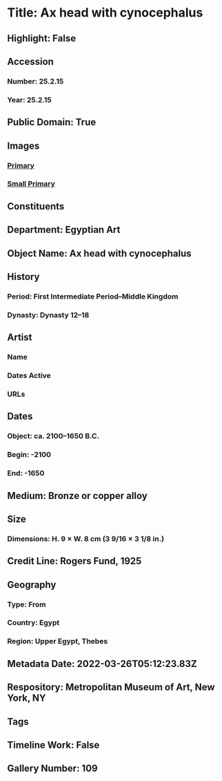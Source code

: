# Title: Ax head with cynocephalus
## Highlight: False
## Accession
### Number: 25.2.15
### Year: 25.2.15
## Public Domain: True
## Images
### [Primary](https://images.metmuseum.org/CRDImages/eg/original/25.2.15.jpg)
### [Small Primary](https://images.metmuseum.org/CRDImages/eg/web-large/25.2.15.jpg)
## Constituents
## Department: Egyptian Art
## Object Name: Ax head with cynocephalus
## History
### Period: First Intermediate Period–Middle Kingdom
### Dynasty: Dynasty 12–18
## Artist
### Name
### Dates Active
### URLs
## Dates
### Object: ca. 2100–1650 B.C.
### Begin: -2100
### End: -1650
## Medium: Bronze or copper alloy
## Size
### Dimensions: H. 9 × W. 8 cm (3 9/16 × 3 1/8 in.)
## Credit Line: Rogers Fund, 1925
## Geography
### Type: From
### Country: Egypt
### Region: Upper Egypt, Thebes
## Metadata Date: 2022-03-26T05:12:23.83Z
## Respository: Metropolitan Museum of Art, New York, NY
## Tags
## Timeline Work: False
## Gallery Number: 109